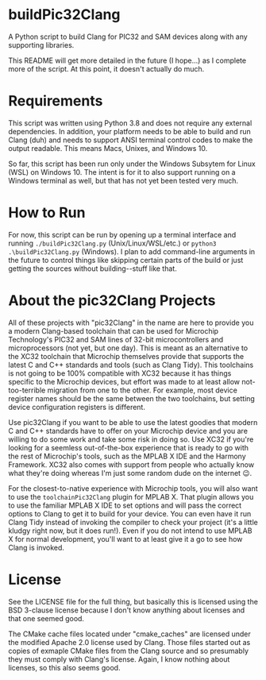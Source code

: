 # buildPic32Clang
A Python script to build Clang for PIC32 and SAM devices along with any supporting libraries.

This README will get more detailed in the future (I hope...) as I complete more of the script.  At this point, it doesn't actually do much.

# Requirements
This script was written using Python 3.8 and does not require any external dependencies.  In addition, your platform needs to be able to build and run Clang (duh) and needs to support ANSI terminal control codes to make the output readable.  This means Macs, Unixes, and Windows 10.

So far, this script has been run only under the Windows Subsytem for Linux (WSL) on Windows 10. The intent is for it to also support running on a Windows terminal as well, but that has not yet been tested very much.

# How to Run
For now, this script can be run by opening up a terminal interface and running ```./buildPic32Clang.py``` (Unix/Linux/WSL/etc.) or ```python3 .\buildPic32Clang.py``` (Windows).  I plan to add command-line arguments in the future to control things like skipping certain parts of the build or just getting the sources without building--stuff like that.

# About the pic32Clang Projects
All of these projects with "pic32Clang" in the name are here to provide you a modern Clang-based toolchain that can be used for Microchip Technology's PIC32 and SAM lines of 32-bit microcontrollers and microprocessors (not yet, but one day).  This is meant as an alternative to the XC32 toolchain that Microchip themselves provide that supports the latest C and C++ standards and tools (such as Clang Tidy).  This toolchains is not going to be 100% compatible with XC32 because it has things specific to the Microchip devices, but effort was made to at least allow not-too-terrible migration from one to the other.  For example, most device register names should be the same between the two toolchains, but setting device configuration registers is different.

Use pic32Clang if you want to be able to use the latest goodies that modern C and C++ standards have to offer on your Microchip device and you are willing to do some work and take some risk in doing so.  Use XC32 if you're looking for a seemless out-of-the-box experience that is ready to go with the rest of Microchip's tools, such as the MPLAB X IDE and the Harmony Framework.  XC32 also comes with support from people who actually know what they're doing whereas I'm just some random dude on the internet 😉.

For the closest-to-native experience with Microchip tools, you will also want to use the ```toolchainPic32Clang``` plugin for MPLAB X.  That plugin allows you to use the familiar MPLAB X IDE to set options and will pass the correct options to Clang to get it to build for your device.  You can even have it run Clang Tidy instead of invoking the compiler to check your project (it's a little kludgy right now, but it does run!).  Even if you do not intend to use MPLAB X for normal development, you'll want to at least give it a go to see how Clang is invoked.

# License
See the LICENSE file for the full thing, but basically this is licensed using the BSD 3-clause license because I don't know anything about licenses and that one seemed good.

The CMake cache files located under "cmake_caches" are licensed under the modified Apache 2.0 license used by Clang. Those files started out as copies of exmaple CMake files from the Clang source and so presumably they must comply with Clang's license. Again, I know nothing about licenses, so this also seems good. 
